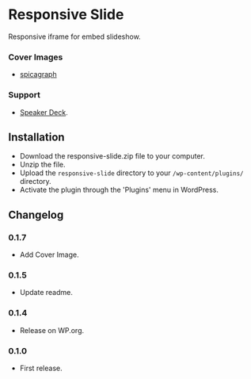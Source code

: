 # Responsive Slide 


Responsive iframe for embed slideshow.

### Cover Images

* [spicagraph](https://profiles.wordpress.org/spicagraph/)


### Support

* [Speaker Deck](https://speakerdeck.com).

## Installation 

* Download the responsive-slide.zip file to your computer.
* Unzip the file.
* Upload the `responsive-slide` directory to your `/wp-content/plugins/` directory.
* Activate the plugin through the 'Plugins' menu in WordPress.

## Changelog 

### 0.1.7
* Add Cover Image.

### 0.1.5
* Update readme.

### 0.1.4
* Release on WP.org.

### 0.1.0
* First release.

